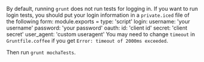 By default, running `grunt` does not run tests for logging in.
If you want to run login tests, you should put your login information in a `private.iced` file of the following form:
    module.exports =
      type: 'script'
      login:
        username: 'your username'
        password: 'your password'
      oauth:
        id: 'client id'
        secret: 'client secret'
      user_agent: 'custom useragent'
You may need to change `timeout` in `Gruntfile.coffee` if you get `Error: timeout of 2000ms exceeded`.

Then run `grunt mochaTests`.
